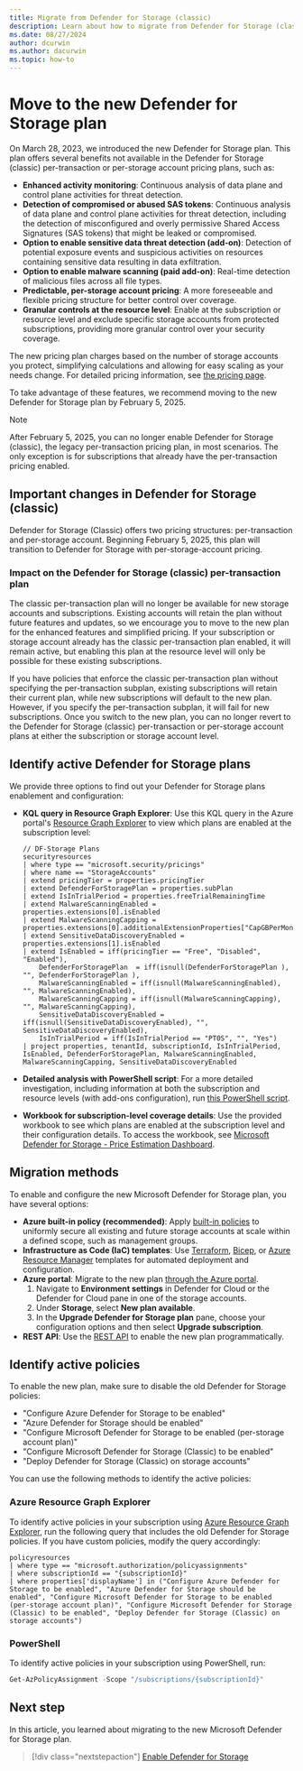 ```yaml
---
title: Migrate from Defender for Storage (classic)
description: Learn about how to migrate from Defender for Storage (classic) to the new Defender for Storage plan to take advantage of its enhanced capabilities and pricing.
ms.date: 08/27/2024
author: dcurwin
ms.author: dacurwin
ms.topic: how-to
---
```


# Move to the new Defender for Storage plan

On March 28, 2023, we introduced the new Defender for Storage plan. This plan offers several benefits not available in the Defender for Storage (classic) per-transaction or per-storage account pricing plans, such as:

- **Enhanced activity monitoring**: Continuous analysis of data plane and control plane activities for threat detection.
- **Detection of compromised or abused SAS tokens**: Continuous analysis of data plane and control plane activities for threat detection, including the detection of misconfigured and overly permissive Shared Access Signatures (SAS tokens) that might be leaked or compromised.
- **Option to enable sensitive data threat detection (add-on)**: Detection of potential exposure events and suspicious activities on resources containing sensitive data resulting in data exfiltration.
- **Option to enable malware scanning (paid add-on)**: Real-time detection of malicious files across all file types.
- **Predictable, per-storage account pricing**: A more foreseeable and flexible pricing structure for better control over coverage.
- **Granular controls at the resource level**: Enable at the subscription or resource level and exclude specific storage accounts from protected subscriptions, providing more granular control over your security coverage.

The new pricing plan charges based on the number of storage accounts you protect, simplifying calculations and allowing for easy scaling as your needs change. For detailed pricing information, see [the pricing page](https://azure.microsoft.com/pricing/details/defender-for-cloud/).

To take advantage of these features, we recommend moving to the new Defender for Storage plan by February 5, 2025.

> [!NOTE]
> After February 5, 2025, you can no longer enable Defender for Storage (classic), the legacy per-transaction pricing plan, in most scenarios. The only exception is for subscriptions that already have the per-transaction pricing enabled.

## Important changes in Defender for Storage (classic)

Defender for Storage (Classic) offers two pricing structures: per-transaction and per-storage account. Beginning February 5, 2025, this plan will transition to Defender for Storage with per-storage-account pricing.

### Impact on the Defender for Storage (classic) per-transaction plan

The classic per-transaction plan will no longer be available for new storage accounts and subscriptions. Existing accounts will retain the plan without future features and updates, so we encourage you to move to the new plan for the enhanced features and simplified pricing. If your subscription or storage account already has the classic per-transaction plan enabled, it will remain active, but enabling this plan at the resource level will only be possible for these existing subscriptions.

If you have policies that enforce the classic per-transaction plan without specifying the per-transaction subplan, existing subscriptions will retain their current plan, while new subscriptions will default to the new plan. However, if you specify the per-transaction subplan, it will fail for new subscriptions. Once you switch to the new plan, you can no longer revert to the Defender for Storage (classic) per-transaction or per-storage account plans at either the subscription or storage account level.

## Identify active Defender for Storage plans

We provide three options to find out your Defender for Storage plans enablement and configuration:

- **KQL query in Resource Graph Explorer**: Use this KQL query in the Azure portal's [Resource Graph Explorer](https://ms.portal.azure.com/#view/HubsExtension/ArgQueryBlade) to view which plans are enabled at the subscription level:

    ```kusto
    // DF-Storage Plans
    securityresources
    | where type == "microsoft.security/pricings"
    | where name == "StorageAccounts"
    | extend pricingTier = properties.pricingTier
    | extend DefenderForStoragePlan = properties.subPlan
    | extend IsInTrialPeriod = properties.freeTrialRemainingTime
    | extend MalwareScanningEnabled = properties.extensions[0].isEnabled
    | extend MalwareScanningCapping = properties.extensions[0].additionalExtensionProperties["CapGBPerMonthPerStorageAccount"]
    | extend SensitiveDataDiscoveryEnabled = properties.extensions[1].isEnabled
    | extend IsEnabled = iff(pricingTier == "Free", "Disabled", "Enabled"), 
        DefenderForStoragePlan  = iff(isnull(DefenderForStoragePlan ), "", DefenderForStoragePlan ), 
        MalwareScanningEnabled = iff(isnull(MalwareScanningEnabled), "", MalwareScanningEnabled), 
        MalwareScanningCapping = iff(isnull(MalwareScanningCapping), "", MalwareScanningCapping), 
        SensitiveDataDiscoveryEnabled = iff(isnull(SensitiveDataDiscoveryEnabled), "", SensitiveDataDiscoveryEnabled),
        IsInTrialPeriod = iff(IsInTrialPeriod == "PT0S", "", "Yes")
    | project properties, tenantId, subscriptionId, IsInTrialPeriod, IsEnabled, DefenderForStoragePlan, MalwareScanningEnabled, MalwareScanningCapping, SensitiveDataDiscoveryEnabled
    ```

- **Detailed analysis with PowerShell script**: For a more detailed investigation, including information at both the subscription and resource levels (with add-ons configuration), run [this PowerShell script](https://github.com/Azure/Microsoft-Defender-for-Cloud/blob/main/Powershell%20scripts/Analyze%20Defender%20For%20Storage%20Configuration/Analyze-DefenderForStorageConfig.ps1).
- **Workbook for subscription-level coverage details**: Use the provided workbook to see which plans are enabled at the subscription level and their configuration details. To access the workbook, see [Microsoft Defender for Storage - Price Estimation Dashboard](https://github.com/Azure/Microsoft-Defender-for-Cloud/tree/main/Workbooks/Microsoft%20Defender%20for%20Storage%20Price%20Estimation).

## Migration methods

To enable and configure the new Microsoft Defender for Storage plan, you have several options:

- **Azure built-in policy (recommended)**: Apply [built-in policies](defender-for-storage-policy-enablement.md) to uniformly secure all existing and future storage accounts at scale within a defined scope, such as management groups.
- **Infrastructure as Code (IaC) templates**: Use [Terraform](defender-for-storage-infrastructure-as-code-enablement.md#terraform-template), [Bicep](defender-for-storage-infrastructure-as-code-enablement.md#bicep-template), or [Azure Resource Manager](defender-for-storage-infrastructure-as-code-enablement.md#azure-resource-manager-template) templates for automated deployment and configuration.
- **Azure portal**: Migrate to the new plan [through the Azure portal](defender-for-storage-azure-portal-enablement.md).
    1. Navigate to **Environment settings** in Defender for Cloud or the Defender for Cloud pane in one of the storage accounts.
    1. Under **Storage**, select **New plan available**.
    1. In the **Upgrade Defender for Storage plan** pane, choose your configuration options and then select **Upgrade subscription**.
- **REST API**: Use the [REST API](defender-for-storage-rest-api-enablement.md) to enable the new plan programmatically.

## Identify active policies

To enable the new plan, make sure to disable the old Defender for Storage policies:

- "Configure Azure Defender for Storage to be enabled"
- "Azure Defender for Storage should be enabled"
- "Configure Microsoft Defender for Storage to be enabled (per-storage account plan)"
- "Configure Microsoft Defender for Storage (Classic) to be enabled"
- "Deploy Defender for Storage (Classic) on storage accounts"

You can use the following methods to identify the active policies:

### Azure Resource Graph Explorer

To identify active policies in your subscription using [Azure Resource Graph Explorer](https://ms.portal.azure.com/#view/HubsExtension/ArgQueryBlade), run the following query that includes the old Defender for Storage policies. If you have custom policies, modify the query accordingly:

```kusto
policyresources
| where type == "microsoft.authorization/policyassignments"
| where subscriptionId == "{subscriptionId}"
| where properties['displayName'] in ("Configure Azure Defender for Storage to be enabled", "Azure Defender for Storage should be enabled", "Configure Microsoft Defender for Storage to be enabled (per-storage account plan)", "Configure Microsoft Defender for Storage (Classic) to be enabled", "Deploy Defender for Storage (Classic) on storage accounts")
```

### PowerShell

To identify active policies in your subscription using PowerShell, run:

```powershell
Get-AzPolicyAssignment -Scope "/subscriptions/{subscriptionId}"
```

## Next step

In this article, you learned about migrating to the new Microsoft Defender for Storage plan.

> [!div class="nextstepaction"]
> [Enable Defender for Storage](enable-enhanced-security.md)
